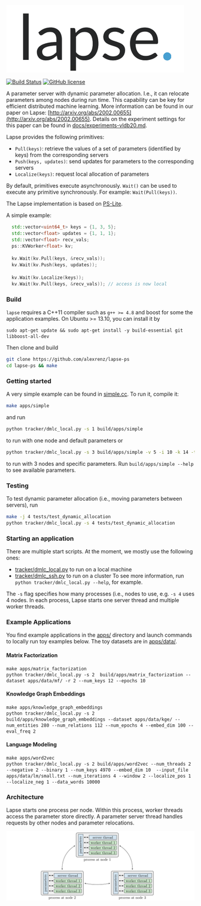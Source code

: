![lapse logo](docs/lapse.png?raw=true) 

[![Build Status](https://travis-ci.com/alexrenz/lapse.svg?token=qPF2yxPz6mVQ9DGSToqy&branch=master)](https://travis-ci.com/alexrenz/lapse)
[![GitHub license](http://dmlc.github.io/img/apache2.svg)](./LICENSE)

A parameter server with dynamic parameter allocation. I.e., it can relocate parameters among nodes during run time. This capability can be key for efficient distributed machine learning. More information can be found in our paper on Lapse: [http://arxiv.org/abs/2002.00655](http://arxiv.org/abs/2002.00655). Details on the experiment settings for this paper can be found in [docs/experiments-vldb20.md](docs/experiments-vldb20.md).

Lapse provides the following primitives: 
- `Pull(keys)`: retrieve the values of a set of parameters (identified by keys) from the corresponding servers 
- `Push(keys, updates)`: send updates for parameters to the corresponding servers
- `Localize(keys)`: request local allocation of parameters

By default, primitives execute asynchronously. `Wait()` can be used to execute any primitive synchronously. For example: `Wait(Pull(keys))`.

The Lapse implementation is based on [PS-Lite](https://github.com/dmlc/ps-lite).

A simple example:

```c++
  std::vector<uint64_t> keys = {1, 3, 5};
  std::vector<float> updates = {1, 1, 1};
  std::vector<float> recv_vals;
  ps::KVWorker<float> kv;

  kv.Wait(kv.Pull(keys, &recv_vals));
  kv.Wait(kv.Push(keys, updates));

  kv.Wait(kv.Localize(keys));
  kv.Wait(kv.Pull(keys, &recv_vals)); // access is now local
```

### Build

`lapse` requires a C++11 compiler such as `g++ >= 4.8` and boost for some the application examples. On Ubuntu >= 13.10, you
can install it by
```
sudo apt-get update && sudo apt-get install -y build-essential git libboost-all-dev
```

Then clone and build

```bash
git clone https://github.com/alexrenz/lapse-ps
cd lapse-ps && make
```

### Getting started

A very simple example can be found in [simple.cc](apps/simple.cc). To run it, compile it:

```bash
make apps/simple
```

and run

```bash
python tracker/dmlc_local.py -s 1 build/apps/simple
```

to run with one node and default parameters or 

```bash
python tracker/dmlc_local.py -s 3 build/apps/simple -v 5 -i 10 -k 14 -t 4
```
to run with 3 nodes and specific parameters. Run `build/apps/simple --help` to see available parameters.

### Testing
To test dynamic parameter allocation (i.e., moving parameters between servers), run

```bash
make -j 4 tests/test_dynamic_allocation
python tracker/dmlc_local.py -s 4 tests/test_dynamic_allocation
```



### Starting an application

There are multiple start scripts. At the moment, we mostly use the following ones:
- [tracker/dmlc_local.py](tracker/dmlc_local.py) to run on a local machine
- [tracker/dmlc_ssh.py](tracker/dmlc_ssh.py) to run on a cluster
To see more information, run `python tracker/dmlc_local.py --help`, for example.

The `-s` flag specifies how many processes (i.e., nodes to use, e.g. `-s 4` uses 4 nodes. In each process, Lapse starts one server thread and multiple worker threads. 

### Example Applications

You find example applications in the [apps/](apps/) directory and launch commands to locally run toy examples below. The toy datasets are in [apps/data/](apps/data/). 


#### Matrix Factorization

```
make apps/matrix_factorization
python tracker/dmlc_local.py -s 2  build/apps/matrix_factorization --dataset apps/data/mf/ -r 2 --num_keys 12 --epochs 10
```

#### Knowledge Graph Embeddings
```
make apps/knowledge_graph_embeddings
python tracker/dmlc_local.py -s 2 build/apps/knowledge_graph_embeddings --dataset apps/data/kge/ --num_entities 280 --num_relations 112 --num_epochs 4 --embed_dim 100 --eval_freq 2
```

#### Language Modeling
```
make apps/word2vec
python tracker/dmlc_local.py -s 2 build/apps/word2vec --num_threads 2 --negative 2 --binary 1 --num_keys 4970 --embed_dim 10  --input_file apps/data/lm/small.txt --num_iterations 4 --window 2 --localize_pos 1 --localize_neg 1 --data_words 10000
```

### Architecture

Lapse starts one process per node. Within this process, worker threads access the parameter store directly. A parameter server thread handles requests by other nodes and parameter relocations.

![architecture](docs/architecture.png?raw=true)

